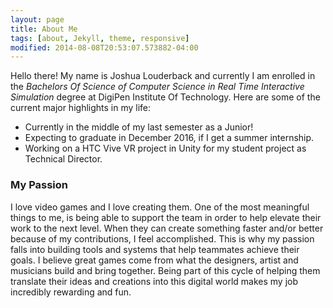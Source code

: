 ```yaml
---
layout: page
title: About Me
tags: [about, Jekyll, theme, responsive]
modified: 2014-08-08T20:53:07.573882-04:00
---
```


Hello there! My name is Joshua Louderback and currently I am enrolled in the _Bachelors Of Science of Computer Science in Real Time Interactive Simulation_ degree at DigiPen Institute Of Technology. Here are some of the current major highlights in my life:

* Currently in the middle of my last semester as a Junior!
* Expecting to graduate in December 2016, if I get a summer internship.
* Working on a HTC Vive VR project in Unity for my student project as Technical Director.

### My Passion ###

​I love video games and I love creating them. One of the most meaningful things to me, is being able to support the team in order to help elevate their work to the next level. When they can create something faster and/or better because of my contributions, I feel accomplished. This is why my passion falls into building tools and systems that help teammates achieve their goals. I believe great games come from what the designers, artist and musicians build and bring together. Being part of this cycle of helping them translate their ideas and creations into this digital world makes my job incredibly rewarding and fun.

